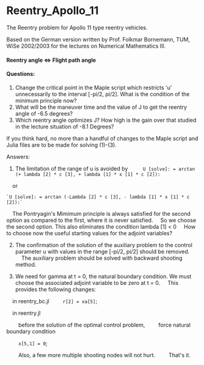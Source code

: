# Reentry_Apollo_11
The Reentry problem for Apollo 11 type reentry vehicles.

Based on the German version written by Prof. Folkmar Bornemann, TUM, WiSe 2002/2003
for the lectures on Numerical Mathematics III.

#### Reentry angle <=> Flight path angle 

#### Questions:
1. Change the critical point in the Maple script which restricts 'u' unnecessarily to the interval [-pi/2, pi/2]. What is the condition of the minimum principle now?
2. What will be the maneuver time and the value of J to get the reentry angle of -6.5 degrees?
3. Which reentry angle optimizes J? How high is the gain over that studied in the lecture situation of -8.1 Degrees?

If you think hard, no more than a handful of changes to the Maple script and Julia files are to be made for solving (1)-(3).

Answers:
1. The limitation of the range of u is avoided
	by
	    
    `U [solve]: = arctan (+ lambda [2] * c [3], + lambda [1] * x [1] * c [2]):`

    or

	`U [solve]: = arctan (-Lambda [2] * c [3], - lambda [1] * x [1] * c [2]):`

    The Pontryagin's Mimimum principle is always satisfied for the second option as compared to the first, where it is never satisfied.
    So we choose the second option. This also eliminates the condition lambda [1] < 0
    How to choose now the useful starting values ​​for the adjoint variables?

2. The confirmation of the solution of the auxiliary problem to the control parameter u with values ​​in the range [-pi/2, pi/2] should be removed.
    The auxiliary problem should be solved with backward shooting method.

3. We need for gamma at t = 0, the natural boundary condition. We must choose the associated adjoint variable to be zero at t = 0.
    This provides the following changes:

    in reentry_bc.jl
        `r[2] = xa[5]`;

    in reentry.jl

        before the solution of the optimal control problem,
        force natural boundary condition

        `x[5,1] = 0`;

        Also, a few more multiple shooting nodes will not hurt.
        
That's it.
